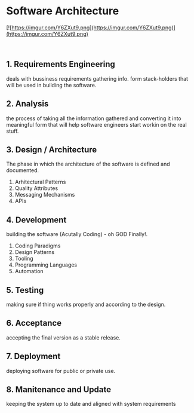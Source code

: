# Software Architecture

[![https://imgur.com/Y6ZXut9.png](https://imgur.com/Y6ZXut9.png)](https://imgur.com/Y6ZXut9.png)

<br>

## 1. Requirements Engineering

deals with bussiness requirements gathering info. form stack-holders that will be used in building the software.


## 2. Analysis

the process of taking all the information gathered and converting it into meaningful form that will help software engineers start workin on the real stuff. 

## 3. Design / Architecture

The phase in which the architecture of the software is defined and documented.

1. Arhitectural Patterns
1. Quality Attributes
1. Messaging Mechanisms
1. APIs

## 4. Development 

building the software (Acutally Coding) - oh GOD Finally!.

1. Coding Paradigms
1. Design Patterns
1. Tooling 
1. Programming Languages
1. Automation

## 5. Testing 

making sure if thing works properly and according to the design.

## 6. Acceptance 

accepting the final version as a stable release.

## 7. Deployment 

deploying software for public or private use.

## 8. Manitenance and Update

keeping the system up to date and aligned with system requirements

